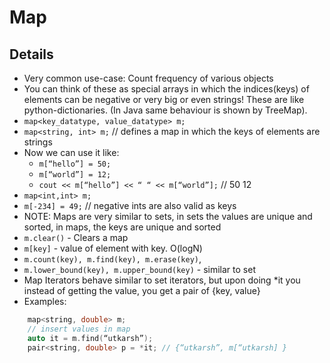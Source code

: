 # Map

## Details
* Very common use-case: Count frequency of various objects
* You can think of these as special arrays in which the indices(keys) of elements can be negative or very big or even strings! These are like python-dictionaries. (In Java same behaviour is shown by TreeMap).
* `map<key_datatype, value_datatype> m;`
* `map<string, int> m;` // defines a map in which the keys of elements are strings
* Now we can use it like:
    * `m[“hello”] = 50;`
    * `m[“world”] = 12;`
    * `cout << m[“hello”] << “ “ << m[“world”];` // 50 12
* `map<int,int> m;`
* `m[-234] = 49;` // negative ints are also valid as keys
* NOTE: Maps are very similar to sets, in sets the values are unique and sorted, in maps, the keys are unique and sorted
* `m.clear()` - Clears a map
* `m[key]` - value of element with key. O(logN)
* `m.count(key), m.find(key), m.erase(key)`,
* `m.lower_bound(key), m.upper_bound(key)` - similar to set
* Map Iterators behave similar to set iterators, but upon doing *it you instead of getting the value, you get a pair of {key, value}
* Examples:
```c++
    map<string, double> m;
    // insert values in map
    auto it = m.find(“utkarsh”);
    pair<string, double> p = *it; // {“utkarsh”, m[“utkarsh] }
```
